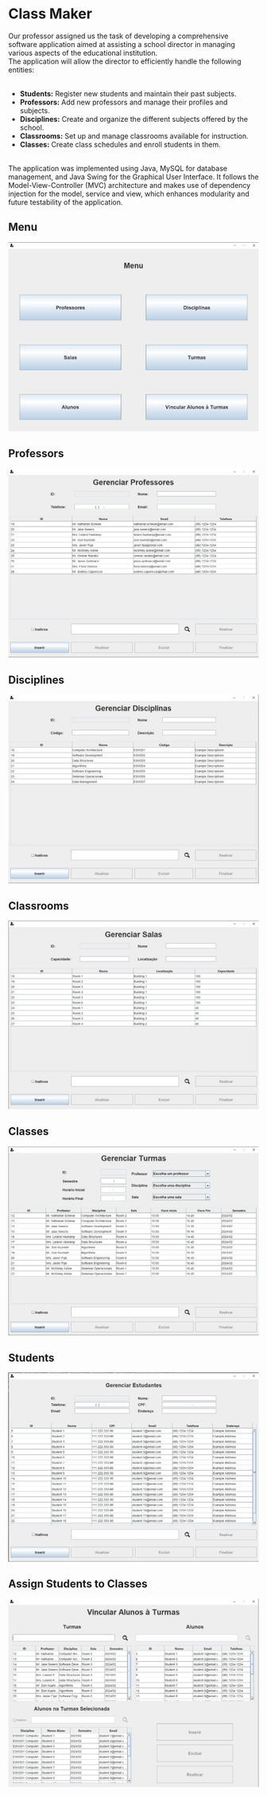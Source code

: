 # Class Maker

Our professor assigned us the task of developing a comprehensive software application aimed at assisting a school director in managing various aspects of the educational institution. <br/>
The application will allow the director to efficiently handle the following entities:<br/><br/>

* **Students:** Register new students and maintain their past subjects. <br/>
* **Professors:** Add new professors and manage their profiles and subjects. <br/>
* **Disciplines:** Create and organize the different subjects offered by the school. <br/>
* **Classrooms:** Set up and manage classrooms available for instruction. <br/>
* **Classes:** Create class schedules and enroll students in them. <br/><br/>

The application was implemented using Java, MySQL for database management, and Java Swing for the Graphical User Interface. It follows the Model-View-Controller (MVC) architecture and makes use of dependency injection for the model, service and view, which enhances modularity and future testability of the application. <br/>

## Menu
![Menu](images/Menu_GUI.jpg)

## Professors
![Professors](images/Professor_GUI.jpg)

## Disciplines
![Disciplines](images/Discipline_GUI.jpg)

## Classrooms
![Classrooms](images/Classroom_GUI.jpg)

## Classes
![Classes](images/Class_GUI.jpg)

## Students
![Students](images/Student_GUI.jpg)

## Assign Students to Classes
![Assign Students to Classes](images/StudentClass_GUI.jpg)